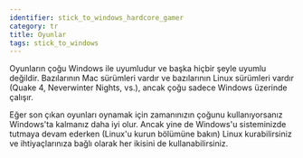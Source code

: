 ```yaml
---
identifier: stick_to_windows_hardcore_gamer
category: tr
title: Oyunlar
tags: stick_to_windows
---
```


Oyunların çoğu Windows ile uyumludur ve başka hiçbir şeyle uyumlu değildir. Bazılarının Mac sürümleri vardır ve bazılarının Linux sürümleri vardır (Quake 4, Neverwinter Nights, vs.), ancak çoğu sadece Windows üzerinde çalışır.

Eğer son çıkan oyunları oynamak için zamanınızın çoğunu kullanıyorsanız Windows'ta kalmanız daha iyi olur. Ancak yine de Windows'u sisteminizde tutmaya devam ederken (Linux'u kurun bölümüne bakın) Linux kurabilirsiniz ve ihtiyaçlarınıza bağlı olarak her ikisini de kullanabilirsiniz.

